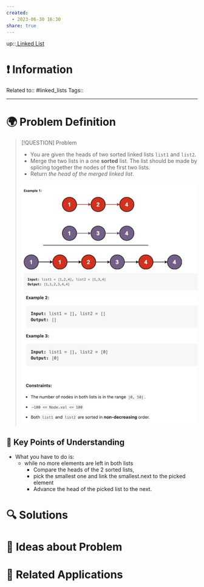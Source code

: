 ```yaml
---
created:
  - 2023-06-30 16:30
share: true
---
```


up::[ Linked List](NeetCode%20Index.md#^f40e13)

# ❗ Information
Related to:: #linked_lists
Tags:: 

___
# 🌍 Problem Definition

> [!QUESTION] Problem
>  - You are given the heads of two sorted linked lists `list1` and `list2`.
>  - Merge the two lists in a one **sorted** list. The list should be made by splicing together the nodes of the first two lists.
>  - Return _the head of the merged linked list_.
>  
>  ![Pasted image 20230630163218.png](./40-referenceVAULTS/Resource%20Library/Images/Pasted%20image%2020230630163218.png)
>  ![Pasted image 20230630163517.png](./40-referenceVAULTS/Resource%20Library/Images/Pasted%20image%2020230630163517.png)


## 🔑 **Key Points of Understanding**

- What you have to do is:
	- while no more elements are left in both lists
		- Compare the heads of the 2 sorted lists, 
		- pick the smallest one and link the smallest.next to the picked element
		- Advance the head of the picked list to the next.

# 🔍 Solutions

# 🧠 Ideas about Problem

# 🔗 Related Applications

